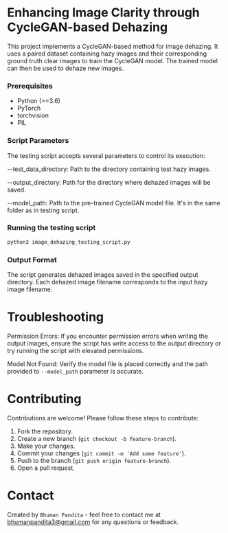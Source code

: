 # Enhancing Image Clarity through CycleGAN-based Dehazing

This project implements a CycleGAN-based method for image dehazing. It uses a paired dataset containing hazy images and their corresponding ground truth clear images to train the CycleGAN model. The trained model can then be used to dehaze new images.


### Prerequisites

- Python (>=3.6)
- PyTorch
- torchvision
- PIL

### Script Parameters
The testing script accepts several parameters to control its execution:

--test_data_directory: Path to the directory containing test hazy images.

--output_directory: Path for the directory where dehazed images will be saved.

--model_path: Path to the pre-trained CycleGAN model file.
It's in the same folder as in testing script.

### Running the testing script

```bash
python3 image_dehazing_testing_script.py
```

### Output Format
The script generates dehazed images saved in the specified output directory. Each dehazed image filename corresponds to the input hazy image filename.

# Troubleshooting
Permission Errors: If you encounter permission errors when writing the output images, ensure the script has write access to the output directory or try running the script with elevated permissions.

Model Not Found: Verify the model file is placed correctly and the path provided to `--model_path` parameter is accurate.

# Contributing
Contributions are welcome! Please follow these steps to contribute:

1. Fork the repository.
2. Create a new branch (`git checkout -b feature-branch`).
3. Make your changes.
4. Commit your changes (`git commit -m 'Add some feature'`).
5. Push to the branch (`git push origin feature-branch`).
6. Open a pull request.

# Contact
Created by `Bhuman Pandita` - feel free to contact me at bhumanpandita3@gmail.com for any questions or feedback.


